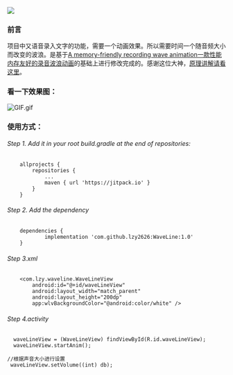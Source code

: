 [![](https://jitpack.io/v/lzy2626/WaveLine.svg)](https://jitpack.io/#lzy2626/WaveLine)



### 前言
  项目中又语音录入文字的功能，需要一个动画效果。所以需要时间一个随音频大小而改变的波浪。是基于[A memory-friendly recording wave animation一款性能内存友好的录音波浪动画](https://github.com/Jay-Goo/WaveLineView)的基础上进行修改完成的。感谢这位大神，[原理讲解请看这里](https://github.com/Jay-Goo/WaveLineView/blob/master/blog.md)。
### 看一下效果图：

![GIF.gif](https://upload-images.jianshu.io/upload_images/11207183-274b47a8cac36088.gif?imageMogr2/auto-orient/strip%7CimageView2/2/w/410/format/webp)

### 使用方式：

###### Step 1. Add it in your root build.gradle at the end of repositories:
```
    allprojects { 
		repositories {
			...
			maven { url 'https://jitpack.io' }
		}
	}
```

###### Step 2. Add the dependency

```
	dependencies {
	        implementation 'com.github.lzy2626:WaveLine:1.0'
	}
```
###### Step 3.xml
```
    <com.lzy.waveline.WaveLineView
        android:id="@+id/waveLineView"
        android:layout_width="match_parent"
        android:layout_height="200dp"
        app:wlvBackgroundColor="@android:color/white" />
```
###### Step 4.activity
```
  waveLineView = (WaveLineView) findViewById(R.id.waveLineView);
  waveLineView.startAnim();

//根据声音大小进行设置
 waveLineView.setVolume((int) db);
```